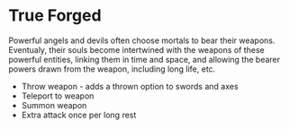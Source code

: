 # True Forged

Powerful angels and devils often choose mortals to bear their weapons. Eventualy, their souls become intertwined with the weapons of these powerful entities, linking them in time and space, and allowing the bearer powers drawn from the weapon, including long life, etc.

- Throw weapon - adds a thrown option to swords and axes
- Teleport to weapon
- Summon weapon
- Extra attack once per long rest

